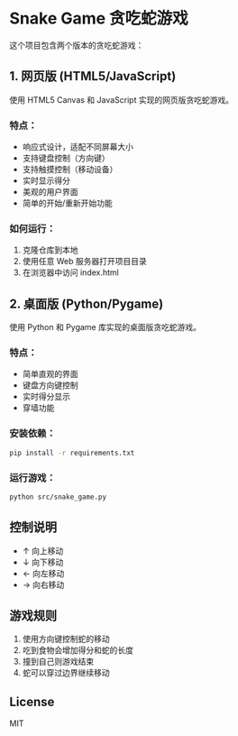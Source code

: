 # Snake Game 贪吃蛇游戏

这个项目包含两个版本的贪吃蛇游戏：

## 1. 网页版 (HTML5/JavaScript)

使用 HTML5 Canvas 和 JavaScript 实现的网页版贪吃蛇游戏。

### 特点：
- 响应式设计，适配不同屏幕大小
- 支持键盘控制（方向键）
- 支持触摸控制（移动设备）
- 实时显示得分
- 美观的用户界面
- 简单的开始/重新开始功能

### 如何运行：
1. 克隆仓库到本地
2. 使用任意 Web 服务器打开项目目录
3. 在浏览器中访问 index.html

## 2. 桌面版 (Python/Pygame)

使用 Python 和 Pygame 库实现的桌面版贪吃蛇游戏。

### 特点：
- 简单直观的界面
- 键盘方向键控制
- 实时得分显示
- 穿墙功能

### 安装依赖：
```bash
pip install -r requirements.txt
```

### 运行游戏：
```bash
python src/snake_game.py
```

## 控制说明

- ↑ 向上移动
- ↓ 向下移动
- ← 向左移动
- → 向右移动

## 游戏规则

1. 使用方向键控制蛇的移动
2. 吃到食物会增加得分和蛇的长度
3. 撞到自己则游戏结束
4. 蛇可以穿过边界继续移动

## License

MIT
